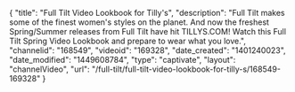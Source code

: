 {
    "title": "Full Tilt Video Lookbook for Tilly's",
    "description": "Full Tilt makes some of the finest women's styles on the planet. And now the freshest Spring\/Summer releases from Full Tilt have hit TILLYS.COM! Watch this Full Tilt Spring Video Lookbook and prepare to wear what you love.",
    "channelid": "168549",
    "videoid": "169328",
    "date_created": "1401240023",
    "date_modified": "1449608784",
    "type": "captivate",
    "layout": "channelVideo",
    "url": "\/full-tilt\/full-tilt-video-lookbook-for-tilly-s\/168549-169328"
}